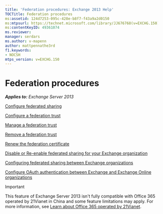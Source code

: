 ```yaml
---
title: 'Federation procedures: Exchange 2013 Help'
TOCTitle: Federation procedures
ms:assetid: 124d7253-095c-428e-b8f7-f43a9a2d0150
ms:mtpsurl: https://technet.microsoft.com/library/JJ676768(v=EXCHG.150)
ms:contentKeyID: 49361074
ms.reviewer: 
manager: serdars
ms.author: v-mapenn
author: mattpennathe3rd
f1.keywords:
- NOCSH
mtps_version: v=EXCHG.150
---
```


# Federation procedures

_**Applies to:** Exchange Server 2013_

[Configure federated sharing](configure-federated-sharing-exchange-2013-help.md)

[Configure a federation trust](configure-a-federation-trust-exchange-2013-help.md)

[Manage a federation trust](manage-a-federation-trust-exchange-2013-help.md)

[Remove a federation trust](remove-a-federation-trust-exchange-2013-help.md)

[Renew the federation certificate](renew-the-federation-certificate-exchange-2013-help.md)

[Disable or Re-enable federated sharing for your Exchange organization](disable-or-re-enable-federated-sharing-for-your-exchange-organization-exchange-2013-help.md)

[Configuring federated sharing between Exchange organizations](configuring-federated-sharing-between-exchange-organizations-exchange-2013-help.md)

[Configure OAuth authentication between Exchange and Exchange Online organizations](configure-oauth-authentication-between-exchange-and-exchange-online-organizations-exchange-2013-help.md)

> [!IMPORTANT]
> This feature of Exchange Server 2013 isn't fully compatible with Office 365 operated by 21Vianet in China and some feature limitations may apply. For more information, see <A href="https://docs.microsoft.com/microsoft-365/admin/services-in-china/services-in-china">Learn about Office 365 operated by 21Vianet</A>.
